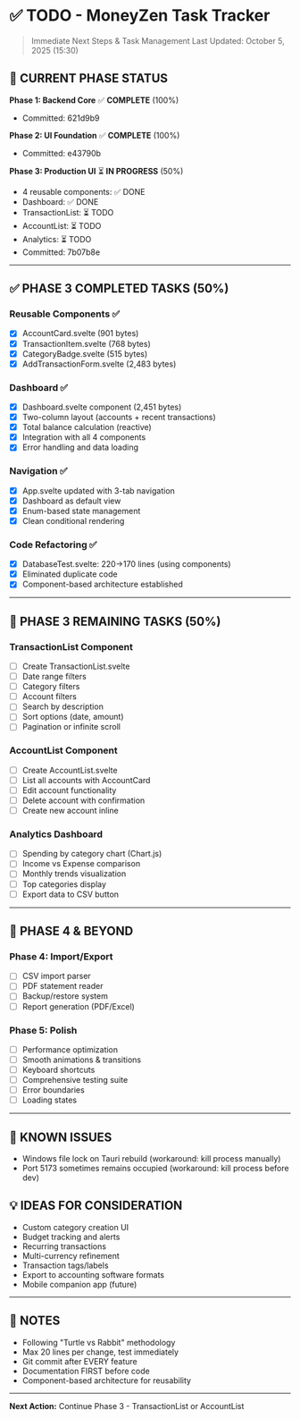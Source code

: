 # ✅ TODO - MoneyZen Task Tracker
> Immediate Next Steps & Task Management
> Last Updated: October 5, 2025 (15:30)

## 🎯 CURRENT PHASE STATUS

**Phase 1: Backend Core** ✅ **COMPLETE** (100%)
- Committed: 621d9b9

**Phase 2: UI Foundation** ✅ **COMPLETE** (100%)
- Committed: e43790b

**Phase 3: Production UI** ⏳ **IN PROGRESS** (50%)
- 4 reusable components: ✅ DONE
- Dashboard: ✅ DONE
- TransactionList: ⏳ TODO
- AccountList: ⏳ TODO
- Analytics: ⏳ TODO
- Committed: 7b07b8e

---

## ✅ PHASE 3 COMPLETED TASKS (50%)

### Reusable Components ✅
- [x] AccountCard.svelte (901 bytes)
- [x] TransactionItem.svelte (768 bytes)
- [x] CategoryBadge.svelte (515 bytes)
- [x] AddTransactionForm.svelte (2,483 bytes)

### Dashboard ✅
- [x] Dashboard.svelte component (2,451 bytes)
- [x] Two-column layout (accounts + recent transactions)
- [x] Total balance calculation (reactive)
- [x] Integration with all 4 components
- [x] Error handling and data loading

### Navigation ✅
- [x] App.svelte updated with 3-tab navigation
- [x] Dashboard as default view
- [x] Enum-based state management
- [x] Clean conditional rendering

### Code Refactoring ✅
- [x] DatabaseTest.svelte: 220→170 lines (using components)
- [x] Eliminated duplicate code
- [x] Component-based architecture established

---

## 🎯 PHASE 3 REMAINING TASKS (50%)

### TransactionList Component
- [ ] Create TransactionList.svelte
- [ ] Date range filters
- [ ] Category filters
- [ ] Account filters
- [ ] Search by description
- [ ] Sort options (date, amount)
- [ ] Pagination or infinite scroll

### AccountList Component
- [ ] Create AccountList.svelte
- [ ] List all accounts with AccountCard
- [ ] Edit account functionality
- [ ] Delete account with confirmation
- [ ] Create new account inline

### Analytics Dashboard
- [ ] Spending by category chart (Chart.js)
- [ ] Income vs Expense comparison
- [ ] Monthly trends visualization
- [ ] Top categories display
- [ ] Export data to CSV button

---

## 🚀 PHASE 4 & BEYOND

### Phase 4: Import/Export
- [ ] CSV import parser
- [ ] PDF statement reader
- [ ] Backup/restore system
- [ ] Report generation (PDF/Excel)

### Phase 5: Polish
- [ ] Performance optimization
- [ ] Smooth animations & transitions
- [ ] Keyboard shortcuts
- [ ] Comprehensive testing suite
- [ ] Error boundaries
- [ ] Loading states

---

## 🐛 KNOWN ISSUES
- Windows file lock on Tauri rebuild (workaround: kill process manually)
- Port 5173 sometimes remains occupied (workaround: kill process before dev)

## 💡 IDEAS FOR CONSIDERATION
- Custom category creation UI
- Budget tracking and alerts
- Recurring transactions
- Multi-currency refinement
- Transaction tags/labels
- Export to accounting software formats
- Mobile companion app (future)

---

## 📝 NOTES
- Following "Turtle vs Rabbit" methodology
- Max 20 lines per change, test immediately
- Git commit after EVERY feature
- Documentation FIRST before code
- Component-based architecture for reusability

---

**Next Action:** Continue Phase 3 - TransactionList or AccountList
